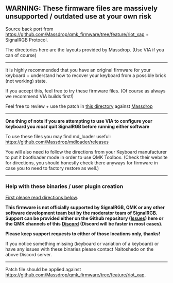 ## WARNING: These firmware files are massively unsupported / outdated use at your own risk ##

Source back port from <https://github.com/Massdrop/qmk_firmware/tree/feature/riot_xap> + SignalRGB Protocol.

The directories here are the layouts provided by Massdrop. (Use VIA if you can of course)

---

It is highly recommended that you have an original firmware for your keyboard + understand how to recover your keyboard from a possible brick (not working) state.

If you accept this, feel free to try these firmware files. (Of course as always we recommend VIA builds first!)

Feel free to review + use the patch in [this directory](https://github.com/SRGBmods/QMK-Binaries/tree/main/GPL/qmk_firmware) against [Massdrop]([https://github.com/ab00a/qmk_firmware](https://github.com/Massdrop/qmk_firmware/tree/feature/riot_xap))

---

**One thing of note if you are attempting to use VIA to configure your keyboard you _must_ quit SignalRGB before running either software**

To use these files you may find md_loader useful:
https://github.com/Massdrop/mdloader/releases

You will also need to follow the directions from your Keyboard manufacturer to put it bootloader mode in order to use QMK Toolbox.
(Check their website for directions, you should honestly check there anyways for firmware in case you to need to factory restore as well.)

---

### Help with these binaries / user plugin creation ###

[First please read directions below](https://github.com/SRGBmods/QMK-Binaries/#directions).

**This firmware is not officially supported by SignalRGB, QMK or any other software development team but by the moderator team of SignalRGB. Support can be provided either on the Github repository ([**Issues**](https://github.com/SRGBmods/QMK-Binaries/issues)) here or the QMK channels of this** [**Discord**](https://discord.com/invite/J5dwtcNhqC) **(Discord will be faster in most cases).**

**Please keep support requests to either of those locations only, thanks!**

If you notice something missing (keyboard or variation of a keyboard) or have any issues with these binaries please contact Naitoshedo on the above Discord server.

---

Patch file should be applied against <https://github.com/Massdrop/qmk_firmware/tree/feature/riot_xap>.
